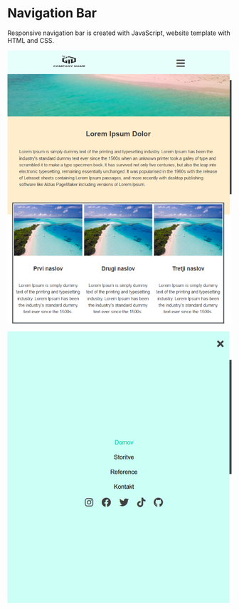 # Navigation Bar

Responsive navigation bar is created with JavaScript, website template with HTML and CSS.

![](screenshots/open.png)

![](screenshots/close.png)
